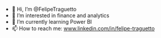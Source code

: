 - 👋 Hi, I’m @FelipeTraguetto
- 👀 I’m interested in finance and analytics 
- 🌱 I’m currently learning Power BI
- 📫 How to reach me: www.linkedin.com/in/felipe-traguetto

<!---
FelipeTraguetto/FelipeTraguetto is a ✨ special ✨ repository because its `README.md` (this file) appears on your GitHub profile.
You can click the Preview link to take a look at your changes.
--->

